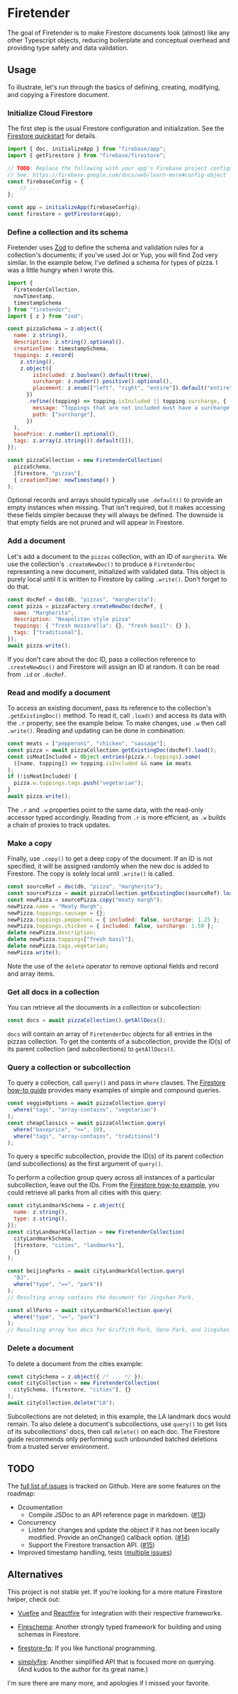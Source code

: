 # Firetender

The goal of Firetender is to make Firestore documents look (almost) like any
other Typescript objects, reducing boilerplate and conceptual overhead and
providing type safety and data validation.

## Usage

To illustrate, let's run through the basics of defining, creating, modifying,
and copying a Firestore document.

### Initialize Cloud Firestore

The first step is the usual Firestore configuration and initialization.  See
the [Firestore
quickstart](https://firebase.google.com/docs/firestore/quickstart) for details.

```javascript
import { doc, initializeApp } from "firebase/app";
import { getFirestore } from "firebase/firestore";

// TODO: Replace the following with your app's Firebase project configuration.
// See: https://firebase.google.com/docs/web/learn-more#config-object
const firebaseConfig = {
    // ...
};

const app = initializeApp(firebaseConfig);
const firestore = getFirestore(app);
```

### Define a collection and its schema

Firetender uses [Zod](https://github.com/colinhacks/zod) to define the schema
and validation rules for a collection's documents; if you've used Joi or Yup,
you will find Zod very similar.  In the example below, I've defined a schema for
types of pizza.  I was a little hungry when I wrote this.

```javascript
import {
  FiretenderCollection,
  nowTimestamp,
  timestampSchema
} from "firetender";
import { z } from "zod";

const pizzaSchema = z.object({
  name: z.string(),
  description: z.string().optional(),
  creationTime: timestampSchema,
  toppings: z.record(
    z.string(),
    z.object({
        isIncluded: z.boolean().default(true),
        surcharge: z.number().positive().optional(),
        placement: z.enum(["left", "right", "entire"]).default("entire"),
      })
      .refine((topping) => topping.isIncluded || topping.surcharge, {
        message: "Toppings that are not included must have a surcharge.",
        path: ["surcharge"],
      })
  ),
  basePrice: z.number().optional(),
  tags: z.array(z.string()).default([]),
});

const pizzaCollection = new FiretenderCollection(
  pizzaSchema,
  [firestore, "pizzas"],
  { creationTime: nowTimestamp() }
);
```

Optional records and arrays should typically use `.default()` to provide an
empty instances when missing.  That isn't required, but it makes accessing these
fields simpler because they will always be defined.  The downside is that empty
fields are not pruned and will appear in Firestore.

### Add a document

Let's add a document to the `pizzas` collection, with an ID of `margherita`.  We
use the collection's `.createNewDoc()` to produce a `FiretenderDoc` representing
a new document, initialized with validated data.  This object is purely local
until it is written to Firestore by calling `.write()`.  Don't forget to do
that.

```javascript
const docRef = doc(db, "pizzas", "margherita");
const pizza = pizzaFactory.createNewDoc(docRef, {
  name: "Margherita",
  description: "Neapolitan style pizza"
  toppings: { "fresh mozzarella": {}, "fresh basil": {} },
  tags: ["traditional"],
});
await pizza.write();
```

If you don't care about the doc ID, pass a collection reference to
`.createNewDoc()` and Firestore will assign an ID at random.  It can be read
from `.id` or `.docRef`.

### Read and modify a document

To access an existing document, pass its reference to the collection's
`.getExistingDoc()` method.  To read it, call `.load()` and access its data with
 the `.r` property; see the example below.  To make changes, use `.w` then call
`.write()`.  Reading and updating can be done in combination:

```javascript
const meats = ["pepperoni", "chicken", "sausage"];
const pizza = await pizzaCollection.getExistingDoc(docRef).load();
const isMeatIncluded = Object.entries(pizza.r.toppings).some(
  ([name, topping]) => topping.isIncluded && name in meats
);
if (!isMeatIncluded) {
  pizza.w.toppings.tags.push("vegetarian");
}
await pizza.write();
```

The `.r` and `.w` properties point to the same data, with the read-only accessor
typed accordingly.  Reading from `.r` is more efficient, as `.w` builds a chain
of proxies to track updates.

### Make a copy

Finally, use `.copy()` to get a deep copy of the document.  If an ID is not
specified, it will be assigned randomly when the new doc is added to Firestore.
The copy is solely local until `.write()` is called.

```javascript
const sourceRef = doc(db, "pizza", "margherita");
const sourcePizza = await pizzaCollection.getExistingDoc(sourceRef).load();
const newPizza = sourcePizza.copy("meaty margh");
newPizza.name = "Meaty Margh";
newPizza.toppings.sausage = {};
newPizza.toppings.pepperoni = { included: false, surcharge: 1.25 };
newPizza.toppings.chicken = { included: false, surcharge: 1.50 };
delete newPizza.description;
delete newPizza.toppings["fresh basil"];
delete newPizza.tags.vegetarian;
newPizza.write();
```

Note the use of the `delete` operator to remove optional fields and record and
array items.

### Get all docs in a collection

You can retrieve all the documents in a collection or subcollection:

```javascript
const docs = await pizzaCollection().getAllDocs();
```

`docs` will contain an array of `FiretenderDoc` objects for all entries in the
pizzas collection.  To get the contents of a subcollection, provide the ID(s) of
its parent collection (and subcollections) to `getAllDocs()`.

### Query a collection or subcollection

To query a collection, call `query()` and pass in `where` clauses.  The
[Firestore how-to
guide](https://firebase.google.com/docs/firestore/query-data/queries) provides
many examples of simple and compound queries.

```javascript
const veggieOptions = await pizzaCollection.query(
  where("tags", "array-contains", "vegetarian")
);
const cheapClassics = await pizzaCollection.query(
  where("baseprice", "<=", 10),
  where("tags", "array-contains", "traditional")
);
```

To query a specific subcollection, provide the ID(s) of its parent collection
(and subcollections) as the first argument of `query()`.

To perform a collection group query across all instances of a particular
subcollection, leave out the IDs.  From the [Firestore how-to
example](https://firebase.google.com/docs/firestore/query-data/queries#collection-group-query),
you could retrieve all parks from all cities with this query:

```javascript
const cityLandmarkSchema = z.object({
  name: z.string(),
  type: z.string(),
});
const cityLandmarkCollection = new FiretenderCollection(
  cityLandmarkSchema,
  [firestore, "cities", "landmarks"],
  {}
);

const beijingParks = await cityLandmarkCollection.query(
  "BJ",
  where("type", "==", "park"))
);
// Resulting array contains the document for Jingshan Park.

const allParks = await cityLandmarkCollection.query(
  where("type", "==", "park")
);
// Resulting array has docs for Griffith Park, Ueno Park, and Jingshan Park.
```

### Delete a document

To delete a document from the cities example:

```javascript
const citySchema = z.object({ /* ... */ });
const cityCollection = new FiretenderCollection(
  citySchema, [firestore, "cities"], {}
);
await cityCollection.delete("LA");
```

Subcollections are not deleted; in this example, the LA landmark docs would
remain.  To also delete a document's subcollections, use `query()` to get lists
of its subcollections' docs, then call `delete()` on each doc.  The Firestore
guide recommends only performing such unbounded batched deletions from a trusted
server environment.

## TODO

The [full list of issues](https://github.com/jakes-space/firetender/issues) is
tracked on Github.  Here are some features on the roadmap:

* Dcoumentation
  * Compile JSDoc to an API reference page in markdown.
    ([#13](https://github.com/jakes-space/firetender/issues/13))
* Concurrency
  * Listen for changes and update the object if it has not been locally
    modified.  Provide an onChange() callback option.
    ([#14](https://github.com/jakes-space/firetender/issues/14))
  * Support the Firestore transaction API.
    ([#15](https://github.com/jakes-space/firetender/issues/15))
* Improved timestamp handling, tests ([multiple
  issues](https://github.com/jakes-space/firetender/issues?q=timestamp))

## Alternatives

This project is not stable yet.  If you're looking for a more mature Firestore
helper, check out:

* [Vuefire](https://github.com/vuejs/vuefire) and
  [Reactfire](https://github.com/FirebaseExtended/reactfire) for integration
  with their respective frameworks.

* [Fireschema](https://github.com/yarnaimo/fireschema): Another strongly typed
  framework for building and using schemas in Firestore.
  
* [firestore-fp](https://github.com/mobily/firestore-fp): If you like functional
  programming.

* [simplyfire](https://github.com/coturiv/simplyfire): Another
  simplified API that is focused more on querying.  (And kudos to the author for
  its great name.)

I'm sure there are many more, and apologies if I missed your favorite.
